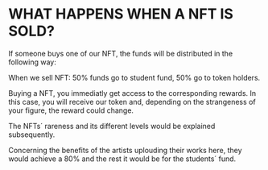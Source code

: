 # WHAT HAPPENS WHEN A NFT IS SOLD?

If someone buys one of our NFT, the funds will be distributed in the following way:&#x20;

When we sell NFT: 50% funds go to student fund, 50% go to token holders.

Buying a NFT, you immediatly get access to the corresponding rewards. In this case, you will receive our token and, depending on the strangeness of your figure, the reward could change.

The NFTs´ rareness and its different levels would be explained subsequently.

Concerning the benefits of the artists uplouding their works here, they would achieve a 80% and the rest it would be for the students´ fund.
